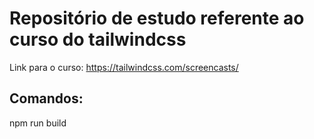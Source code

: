 # Repositório de estudo referente ao curso do tailwindcss

Link para o curso: https://tailwindcss.com/screencasts/

## Comandos:
npm run build

